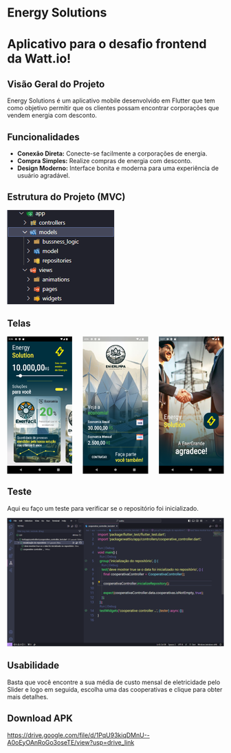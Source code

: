 # Energy Solutions

# Aplicativo para o desafio frontend da Watt.io!

## Visão Geral do Projeto

Energy Solutions é um aplicativo mobile desenvolvido em Flutter que tem como objetivo permitir que os clientes possam encontrar corporações que vendem energia com desconto.

## Funcionalidades

- **Conexão Direta:** Conecte-se facilmente a corporações de energia.
- **Compra Simples:** Realize compras de energia com desconto.
- **Design Moderno:** Interface bonita e moderna para uma experiência de usuário agradável.

## Estrutura do Projeto (MVC)
![Alt text](images/estrutura.png)

## Telas
<div style="display: flex; justify-content: space-between;">
  <img src="images/home.png" alt="Imagem 1" width="30%">

  <img src="images/cooperativa.png" alt="Imagem 2" width="30%">
  <img src="images/parabens.png" 
  alt="Imagem 3" width="30%">
</div>

## Teste
Aqui eu faço um teste para verificar se o repositório foi inicializado.

![Alt text](images/teste.png)

## Usabilidade
Basta que você encontre a sua média de custo mensal de eletricidade pelo Slider e logo em seguida, escolha uma das cooperativas e clique para obter mais detalhes.

## Download APK
https://drive.google.com/file/d/1PqU93kiqDMnU--A0oEyOAnRoGo3oseTE/view?usp=drive_link
